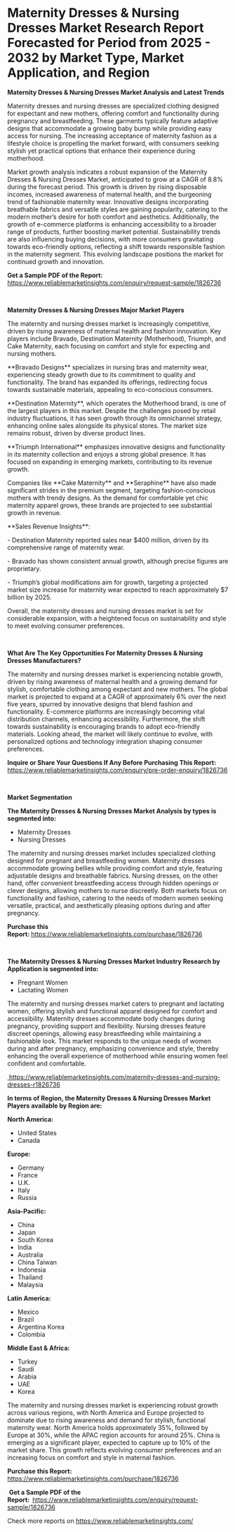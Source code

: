 <p><h1>Maternity Dresses & Nursing Dresses Market Research Report Forecasted for Period from 2025 -  2032 by Market Type, Market Application, and Region</h1></p><p><strong>Maternity Dresses & Nursing Dresses Market Analysis and Latest Trends</strong></p>
<p><p>Maternity dresses and nursing dresses are specialized clothing designed for expectant and new mothers, offering comfort and functionality during pregnancy and breastfeeding. These garments typically feature adaptive designs that accommodate a growing baby bump while providing easy access for nursing. The increasing acceptance of maternity fashion as a lifestyle choice is propelling the market forward, with consumers seeking stylish yet practical options that enhance their experience during motherhood.</p><p>Market growth analysis indicates a robust expansion of the Maternity Dresses & Nursing Dresses Market, anticipated to grow at a CAGR of 8.8% during the forecast period. This growth is driven by rising disposable incomes, increased awareness of maternal health, and the burgeoning trend of fashionable maternity wear. Innovative designs incorporating breathable fabrics and versatile styles are gaining popularity, catering to the modern mother’s desire for both comfort and aesthetics. Additionally, the growth of e-commerce platforms is enhancing accessibility to a broader range of products, further boosting market potential. Sustainability trends are also influencing buying decisions, with more consumers gravitating towards eco-friendly options, reflecting a shift towards responsible fashion in the maternity segment. This evolving landscape positions the market for continued growth and innovation.</p></p>
<p><strong>Get a Sample PDF of the Report:&nbsp;</strong> <a href="https://www.reliablemarketinsights.com/enquiry/request-sample/1826736?utm_campaign=2136&utm_medium=2&utm_source=Github&utm_content=ia&utm_term=09022025&utm_id=maternity-dresses-nursing-dresses">https://www.reliablemarketinsights.com/enquiry/request-sample/1826736</a></p>
<p>&nbsp;</p>
<p><strong>Maternity Dresses & Nursing Dresses Major Market Players</strong></p>
<p><p>The maternity and nursing dresses market is increasingly competitive, driven by rising awareness of maternal health and fashion innovation. Key players include Bravado, Destination Maternity (Motherhood), Triumph, and Cake Maternity, each focusing on comfort and style for expecting and nursing mothers.</p><p>**Bravado Designs** specializes in nursing bras and maternity wear, experiencing steady growth due to its commitment to quality and functionality. The brand has expanded its offerings, redirecting focus towards sustainable materials, appealing to eco-conscious consumers.</p><p>**Destination Maternity**, which operates the Motherhood brand, is one of the largest players in this market. Despite the challenges posed by retail industry fluctuations, it has seen growth through its omnichannel strategy, enhancing online sales alongside its physical stores. The market size remains robust, driven by diverse product lines.</p><p>**Triumph International** emphasizes innovative designs and functionality in its maternity collection and enjoys a strong global presence. It has focused on expanding in emerging markets, contributing to its revenue growth.</p><p>Companies like **Cake Maternity** and **Seraphine** have also made significant strides in the premium segment, targeting fashion-conscious mothers with trendy designs. As the demand for comfortable yet chic maternity apparel grows, these brands are projected to see substantial growth in revenue.</p><p>**Sales Revenue Insights**: </p><p>- Destination Maternity reported sales near $400 million, driven by its comprehensive range of maternity wear.</p><p>- Bravado has shown consistent annual growth, although precise figures are proprietary.</p><p>- Triumph’s global modifications aim for growth, targeting a projected market size increase for maternity wear expected to reach approximately $7 billion by 2025.</p><p>Overall, the maternity dresses and nursing dresses market is set for considerable expansion, with a heightened focus on sustainability and style to meet evolving consumer preferences.</p></p>
<p>&nbsp;</p>
<p><strong>What Are The Key Opportunities For Maternity Dresses & Nursing Dresses Manufacturers?</strong></p>
<p><p>The maternity and nursing dresses market is experiencing notable growth, driven by rising awareness of maternal health and a growing demand for stylish, comfortable clothing among expectant and new mothers. The global market is projected to expand at a CAGR of approximately 6% over the next five years, spurred by innovative designs that blend fashion and functionality. E-commerce platforms are increasingly becoming vital distribution channels, enhancing accessibility. Furthermore, the shift towards sustainability is encouraging brands to adopt eco-friendly materials. Looking ahead, the market will likely continue to evolve, with personalized options and technology integration shaping consumer preferences.</p></p>
<p><strong>Inquire or Share Your Questions If Any Before Purchasing This Report:</strong> <a href="https://www.reliablemarketinsights.com/enquiry/pre-order-enquiry/1826736?utm_campaign=2136&utm_medium=2&utm_source=Github&utm_content=ia&utm_term=09022025&utm_id=maternity-dresses-nursing-dresses">https://www.reliablemarketinsights.com/enquiry/pre-order-enquiry/1826736</a></p>
<p>&nbsp;</p>
<p><strong>Market Segmentation</strong></p>
<p><strong>The Maternity Dresses & Nursing Dresses Market Analysis by types is segmented into:</strong></p>
<p><ul><li>Maternity Dresses</li><li>Nursing Dresses</li></ul></p>
<p><p>The maternity and nursing dresses market includes specialized clothing designed for pregnant and breastfeeding women. Maternity dresses accommodate growing bellies while providing comfort and style, featuring adjustable designs and breathable fabrics. Nursing dresses, on the other hand, offer convenient breastfeeding access through hidden openings or clever designs, allowing mothers to nurse discreetly. Both markets focus on functionality and fashion, catering to the needs of modern women seeking versatile, practical, and aesthetically pleasing options during and after pregnancy.</p></p>
<p><strong>Purchase this Report:&nbsp;</strong><a href="https://www.reliablemarketinsights.com/purchase/1826736?utm_campaign=2136&utm_medium=2&utm_source=Github&utm_content=ia&utm_term=09022025&utm_id=maternity-dresses-nursing-dresses">https://www.reliablemarketinsights.com/purchase/1826736</a></p>
<p>&nbsp;</p>
<p><strong>The Maternity Dresses & Nursing Dresses Market Industry Research by Application is segmented into:</strong></p>
<p><ul><li>Pregnant Women</li><li>Lactating Women</li></ul></p>
<p><p>The maternity and nursing dresses market caters to pregnant and lactating women, offering stylish and functional apparel designed for comfort and accessibility. Maternity dresses accommodate body changes during pregnancy, providing support and flexibility. Nursing dresses feature discreet openings, allowing easy breastfeeding while maintaining a fashionable look. This market responds to the unique needs of women during and after pregnancy, emphasizing convenience and style, thereby enhancing the overall experience of motherhood while ensuring women feel confident and comfortable.</p></p>
<p><a href="https://www.reliablemarketinsights.com/maternity-dresses-and-nursing-dresses-r1826736?utm_campaign=2136&utm_medium=2&utm_source=Github&utm_content=ia&utm_term=09022025&utm_id=maternity-dresses-nursing-dresses">&nbsp;https://www.reliablemarketinsights.com/maternity-dresses-and-nursing-dresses-r1826736</a></p>
<p><strong>In terms of Region, the Maternity Dresses & Nursing Dresses Market Players available by Region are:</strong></p>
<p>
    <p> <strong> North America: </strong>
        <ul>
            <li>United States</li>
            <li>Canada</li>
        </ul>
        </p> 
    <p> <strong> Europe: </strong>
        <ul>
            <li>Germany</li>
            <li>France</li>
            <li>U.K.</li>
            <li>Italy</li>
            <li>Russia</li>
        </ul>
        </p> 
    <p> <strong> Asia-Pacific: </strong>
        <ul>
            <li>China</li>
            <li>Japan</li>
            <li>South Korea</li>
            <li>India</li>
            <li>Australia</li>
            <li>China Taiwan</li>
            <li>Indonesia</li>
            <li>Thailand</li>
            <li>Malaysia</li>
        </ul>
        </p> 
    <p> <strong> Latin America: </strong>
        <ul>
            <li>Mexico</li>
            <li>Brazil</li>
            <li>Argentina Korea</li>
            <li>Colombia</li>
        </ul>
        </p> 
    <p> <strong> Middle East & Africa: </strong>
        <ul>
            <li>Turkey</li>
            <li>Saudi</li>
            <li>Arabia</li>
            <li>UAE</li>
            <li>Korea</li>
        </ul>
    </p>
    </p>
<p><p>The maternity and nursing dresses market is experiencing robust growth across various regions, with North America and Europe projected to dominate due to rising awareness and demand for stylish, functional maternity wear. North America holds approximately 35%, followed by Europe at 30%, while the APAC region accounts for around 25%. China is emerging as a significant player, expected to capture up to 10% of the market share. This growth reflects evolving consumer preferences and an increasing focus on comfort and style in maternal fashion.</p></p>
<p><strong>Purchase this Report: </strong><a href="https://www.reliablemarketinsights.com/purchase/1826736?utm_campaign=2136&utm_medium=2&utm_source=Github&utm_content=ia&utm_term=09022025&utm_id=maternity-dresses-nursing-dresses">https://www.reliablemarketinsights.com/purchase/1826736</a></p>
<p>&nbsp;<strong>Get a Sample PDF of the Report:&nbsp;&nbsp;</strong><a href="https://www.reliablemarketinsights.com/enquiry/request-sample/1826736?utm_campaign=2136&utm_medium=2&utm_source=Github&utm_content=ia&utm_term=09022025&utm_id=maternity-dresses-nursing-dresses">https://www.reliablemarketinsights.com/enquiry/request-sample/1826736</a></p>
<p><strong></strong></p>
<p>Check more reports on <a href="https://www.reliablemarketinsights.com/?utm_campaign=2136&utm_medium=2&utm_source=Github&utm_content=ia&utm_term=09022025&utm_id=maternity-dresses-nursing-dresses">https://www.reliablemarketinsights.com/</a></p>